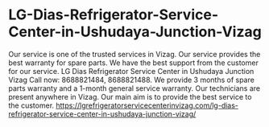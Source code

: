# LG-Dias-Refrigerator-Service-Center-in-Ushudaya-Junction-Vizag
Our service is one of the trusted services in Vizag. Our service provides the best warranty for spare parts. We have the best support from the customer for our service. LG Dias Refrigerator Service Center in Ushudaya Junction Vizag Call now: 8688821484, 8688821488. We provide 3 months of spare parts warranty and a 1-month general service warranty. Our technicians are present anywhere in Vizag. Our main aim is to provide the best service to the customer.   https://lgrefrigeratorservicecenterinvizag.com/lg-dias-refrigerator-service-center-in-ushudaya-junction-vizag/
